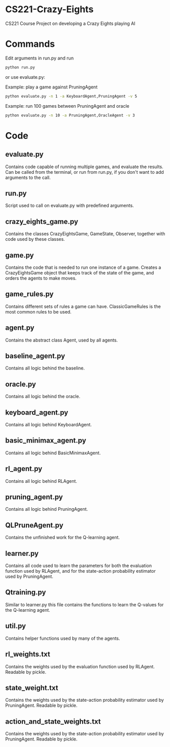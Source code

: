 # CS221-Crazy-Eights
CS221 Course Project on developing a Crazy Eights playing AI

# Commands
Edit arguments in run.py and run
```bash
python run.py
```
or use evaluate.py:

Example: play a game against PruningAgent
```bash
python evaluate.py -n 1 -a KeyboardAgent,PruningAgent -v 5
```

Example: run 100 games between PruningAgent and oracle
```bash
python evaluate.py -n 10 -a PruningAgent,OracleAgent -v 3
```

# Code

## evaluate.py
Contains code capable of running multiple games, and evaluate the results. Can
be called from the terminal, or run from run.py, if you don't want to add
arguments to the call.

## run.py
Script used to call on evaluate.py with predefined arguments.

## crazy_eights_game.py
Contains the classes CrazyEightsGame, GameState, Observer, together with code
used by these classes.

## game.py
Contains the code that is needed to run one instance of a game.
Creates a CrazyEightsGame object that keeps track of the state of the game, and
orders the agents to make moves.

## game_rules.py
Contains different sets of rules a game can have.
ClassicGameRules is the most common rules to be used.

## agent.py
Contains the abstract class Agent, used by all agents.

## baseline_agent.py
Contains all logic behind the baseline.

## oracle.py
Contains all logic behind the oracle.

## keyboard_agent.py
Contains all logic behind KeyboardAgent.

## basic_minimax_agent.py
Contains all logic behind BasicMinimaxAgent.

## rl_agent.py
Contains all logic behind RLAgent.

## pruning_agent.py
Contains all logic behind PruningAgent.

## QLPruneAgent.py
Contains the unfinished work for the Q-learning agent.

## learner.py
Contains all code used to learn the parameters for both the evaluation function
used by RLAgent, and for the state-action probability estimator used by
PruningAgent.

## Qtraining.py
Similar to learner.py this file contains the functions to learn the Q-values
for the Q-learning agent.

## util.py
Contains helper functions used by many of the agents.

## rl_weights.txt
Contains the weights used by the evaluation function used by RLAgent. Readable
by pickle.

## state_weight.txt
Contains the weights used by the state-action probability estimator used by
PruningAgent. Readable by pickle.

## action_and_state_weights.txt
Contains the weights used by the state-action probability estimator used by
PruningAgent. Readable by pickle.



